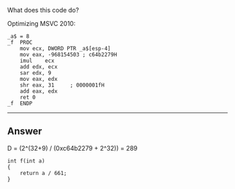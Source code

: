 What does this code do?

Optimizing MSVC 2010:

```assembly
_a$ = 8
_f  PROC
    mov ecx, DWORD PTR _a$[esp-4]
    mov eax, -968154503 ; c64b2279H
    imul    ecx
    add edx, ecx
    sar edx, 9
    mov eax, edx
    shr eax, 31     ; 0000001fH
    add eax, edx
    ret 0
_f  ENDP
```

---

## Answer

D = (2^(32+9) / (0xc64b2279 + 2^32)) = 289

```
int f(int a)
{
    return a / 661;
}
```